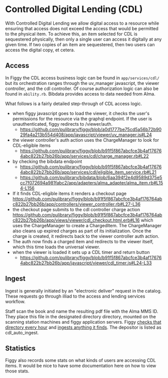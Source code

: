 # Controlled Digital Lending (CDL)

With Controlled Digital Lending we allow digital access to a resource while ensuring that access does not exceed the access that would be permitted to the physical item. To achieve this, an item selected for CDL is sequestered physically, then only a single user can access it digitally at any given time. If two copies of an item are sequestered, then two users can access the digital copy, et cetera.

## Access
In Figgy the CDL access business logic can be found in `app/services/cdl/` but its orchestration ranges through the uv_manager javascript, the viewer controller, and the cdl controller. Of course authorization logic can also be found in `ability.rb`. Bibdata provides access to data needed from Alma.

What follows is a fairly detailed step-through of CDL access logic.

- when figgy javascript goes to load the viewer, it checks the user's permissions for the resource via the graphql endpoint. If the user is unauthenticated, figgy redirects to /viewer/auth.
  - https://github.com/pulibrary/figgy/blob/a0d1777be75cd5a56b72b9029fa4a213b554d408/app/javascript/viewer/uv_manager.js#L24
- the viewer controller's auth action uses the ChargeManager to look for CDL-eligible items
  - https://github.com/pulibrary/figgy/blob/b91f5f867abcfce3b4af176764abc822b27bb26b/app/services/cdl/charge_manager.rb#L22
- by checking the bibdata endpoint
  - https://github.com/pulibrary/figgy/blob/b91f5f867abcfce3b4af176764abc822b27bb26b/app/services/cdl/eligible_item_service.rb#L21
  - https://github.com/pulibrary/bibdata/blob/6aa394f2e4d9589d375e5cc7f072694a981fabc2/app/adapters/alma_adapter/alma_item.rb#L154-L156
- If it finds CDL-eligible items it renders a checkout page https://github.com/pulibrary/figgy/blob/b91f5f867abcfce3b4af176764abc822b27bb26b/app/controllers/viewer_controller.rb#L27-L36
- the checkout page submits to the cdl controller charge action https://github.com/pulibrary/figgy/blob/b91f5f867abcfce3b4af176764abc822b27bb26b/app/views/viewer/cdl_checkout.html.erb#L16 which uses the ChargeManager to create a ChargedItem. The ChargeManager also cleans up expired charges as part of its initialization. Once the charge is created, it redirects back to the viewer controller auth action.
- The auth now finds a charged item and redirects to the viewer itself, which this time loads the universal viewer.
- when the viewer is loaded it sets up a CDL timer and return button
  - https://github.com/pulibrary/figgy/blob/b91f5f867abcfce3b4af176764abc822b27bb26b/app/javascript/viewer/cdl_timer.js#L24-L33

## Ingest
Ingest is generally initiated by an "electronic deliver" request in the catalog.
These requests go through illiad to the access and lending services workflow.

Staff scan the book and name the resulting pdf file with the Alma MMS ID. They place this file in the designated directory directory, mounted on the scanning station machines and figgy application servers. Figgy [checks that directory every hour](https://github.com/pulibrary/figgy/blob/a0d1777be75cd5a56b72b9029fa4a213b554d408/config/schedule.rb#L28) and [ingests anything it finds](https://github.com/pulibrary/figgy/blob/a0d1777be75cd5a56b72b9029fa4a213b554d408/app/services/cdl/automatic_ingester.rb). The depositor is listed as cdl_auto_ingest.

## Statistics
Figgy also records some stats on what kinds of users are accessing CDL items. It
would be nice to have some documentation here on how to view those stats.
